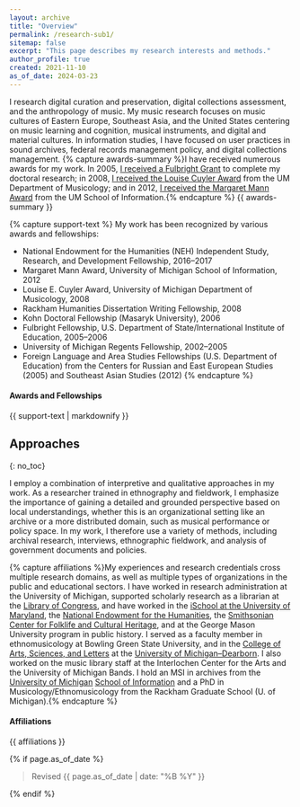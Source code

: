```yaml
---
layout: archive
title: "Overview"
permalink: /research-sub1/
sitemap: false
excerpt: "This page describes my research interests and methods."
author_profile: true
created: 2021-11-10
as_of_date: 2024-03-23
---
```


I research digital curation and preservation, digital collections assessment, and the anthropology of music. My music research focuses on music cultures of Eastern Europe, Southeast Asia, and the United States centering on music learning and cognition, musical instruments, and digital and material cultures. In information studies, I have focused on user practices in sound archives, federal records management policy, and digital collections management. {% capture awards-summary %}I have received numerous awards for my work. In 2005, <a href="http://www.ns.umich.edu/index.html?Releases/2005/Nov05/r111405c" alt="archived from http://www.ns.umich.edu/index.html?Releases/2005/Nov05/r111405c">I received a <span itemprop="award">Fulbright Grant<meta itemprop="dc:date" content="2005"/></span></a> to complete my doctoral research; in 2008, <a href="https://web.archive.org/web/20170701155854/https://www.music.umich.edu/departments/musicology/CuylerPrizePastRecipients.htm" alt="archived from http://www.music.umich.edu/departments/musicology/CuylerPrizePastRecipients.htm">I received the <span itemprop="award"><meta itemprop="dc:date" content="2008">Louise Cuyler Award</span></a> from the UM Department of Musicology; and in 2012, <a href="https://web.archive.org/web/20191203145641/https://www.si.umich.edu/newsandevents/margaret-mann-award-recipients-1941-present" alt="http://www.si.umich.edu/newsandevents/press/umsi-2012-graduation-marks-75th-anniversary-margaret-mann-award">I received the <span itemprop="award"><meta itemprop="dc:date" content="2012">Margaret Mann Award</span></a> from the UM School of Information.{% endcapture %} {{ awards-summary }}

{% capture support-text %}
My work has been recognized by various awards and fellowships:

* National Endowment for the Humanities (NEH) Independent Study, Research, and Development Fellowship, 2016&ndash;2017
* <span itemprop="award">Margaret Mann Award, University of Michigan School of Information, <span itemprop="dc:date">2012</span></span>
* <span itemprop="award">Louise E. Cuyler Award, University of Michigan Department of Musicology, <span itemprop="dc:date">2008</span></span>
* <span itemprop="award">Rackham Humanities Dissertation Writing Fellowship<meta itemprop="dc:date" content="2008"/></span>, 2008
* <span itemprop="award">Kohn Doctoral Fellowship (Masaryk University)</span>, 2006
* <span itemprop="award">Fulbright Fellowship, U.S. Department of State/International Institute of Education</span>, 2005&ndash;2006
* University of Michigan <span itemprop="award">Regents Fellowship<meta itemprop="dc:date" content="2002-2005"/></span>, 2002&ndash;2005
* <span itemprop="award">Foreign Language and Area Studies Fellowships (U.S. Department of Education)</span> from the Centers for Russian and East European Studies (2005) and Southeast Asian Studies (2012) 
{% endcapture %}

<div class="notice--info">
  <h4 class="no_toc">Awards and Fellowships</h4>
  {{ support-text | markdownify }}
</div>

## Approaches

{: no_toc}

I employ a combination of interpretive and qualitative approaches in my work.
As a researcher trained in ethnography and fieldwork, I emphasize the importance
of gaining a detailed and grounded perspective based on local understandings,
whether this is an organizational setting like an archive or a more distributed
domain, such as musical performance or policy space. In my work, I therefore use a variety of methods, including archival research, interviews, ethnographic fieldwork, and analysis of government documents and policies.

{% capture affiliations %}My experiences and research credentials cross multiple research domains, as well as multiple types of organizations in the public and educational sectors. I have worked in research administration at the University of Michigan, supported scholarly research as a librarian at the <a href="http://www.loc.gov/">Library of Congress</a>, and have worked in the <a href="http://ischool.umd.edu/">iSchool at the University of Maryland</a>, the <a href="http://www.neh.gov/">National Endowment for the Humanities</a>, the <a href="http://folklife.si.edu/">Smithsonian Center for Folklife and Cultural Heritage</a>, and at the George Mason University program in public history. I served as a faculty member in ethnomusicology at Bowling Green State University, and in the <a href="http://www.casl.umd.umich.edu/">College of Arts, Sciences, and Letters</a> at the <a href="http://www.umd.umich.edu/">University of Michigan&ndash;Dearborn</a>. I also worked on the music library staff at the <span itemprop="affiliation">Interlochen Center for the Arts</span> and the University of Michigan Bands. I hold an MSI in archives from the <a href="http://www.umich.edu/">University of Michigan</a> <a href="http://si.umich.edu/">School of Information</a> and a PhD in Musicology/Ethnomusicology from the Rackham Graduate School (U. of Michigan).{% endcapture %}

<div class="notice--primary">
  <h4 class="no_toc">Affiliations</h4>
  {{ affiliations }}
</div>

{% if page.as_of_date %}
<blockquote>Revised {{ page.as_of_date | date: "%B %Y" }}</blockquote>
{% endif %}
